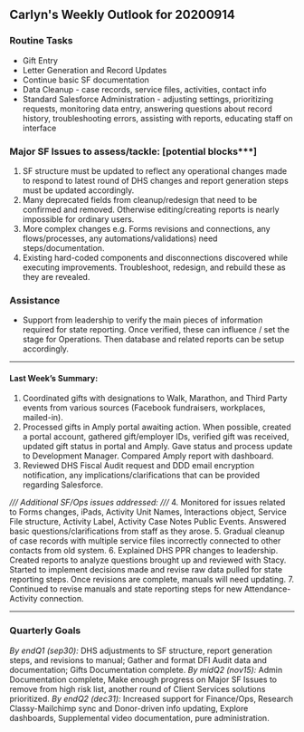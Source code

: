 ## Carlyn's Weekly Outlook for 20200914
### Routine Tasks
* Gift Entry
* Letter Generation and Record Updates
* Continue basic SF documentation
* Data Cleanup - case records, service files, activities, contact info
* Standard Salesforce Administration - adjusting settings, prioritizing requests, monitoring data entry, answering questions about record history, troubleshooting errors, assisting with reports, educating staff on interface

### Major SF Issues to assess/tackle: [potential blocks***]
1. SF structure must be updated to reflect any operational changes made to respond to latest round of DHS changes and report generation steps must be updated accordingly.
2. Many deprecated fields from cleanup/redesign that need to be confirmed and removed.  Otherwise editing/creating reports is nearly impossible for ordinary users.
3. More complex changes e.g. Forms revisions and connections, any flows/processes, any automations/validations) need steps/documentation.
4. Existing hard-coded components and disconnections discovered while executing improvements. Troubleshoot, redesign, and rebuild these as they are revealed.

### Assistance
* Support from leadership to verify the main pieces of information required for state reporting.  Once verified, these can influence / set the stage for Operations.  Then database and related reports can be setup accordingly.

- - - -
#### Last Week’s Summary:
1. Coordinated gifts with designations to Walk, Marathon, and Third Party events from various sources (Facebook fundraisers, workplaces, mailed-in).
2. Processed gifts in Amply portal awaiting action.  When possible, created a portal account, gathered gift/employer IDs, verified gift was received, updated gift status in portal and Amply.  Gave status and process update to Development Manager.  Compared Amply report with dashboard. 
3. Reviewed DHS Fiscal Audit request and DDD email encryption notification, any implications/clarifications that can be provided regarding Salesforce.  

*/// Additional SF/Ops issues addressed: ///*
4. Monitored for issues related to Forms changes, iPads, Activity Unit Names, Interactions object, Service File structure, Activity Label, Activity Case Notes Public Events.  Answered basic questions/clarifications from staff as they arose.
5. Gradual cleanup of case records with multiple service files incorrectly connected to other contacts from old system. 
6. Explained DHS PPR changes to leadership.  Created reports to analyze questions brought up and reviewed with Stacy.  Started to implement decisions made and revise raw data pulled for state reporting steps.   Once revisions are complete, manuals will need updating.
7. Continued to revise manuals and state reporting steps for new Attendance-Activity connection.  

- - - -
### Quarterly Goals
*By endQ1 (sep30):* DHS adjustments to SF structure, report generation steps, and revisions to manual; Gather and format DFI Audit data and documentation; Gifts Documentation complete.
*By midQ2 (nov15):* Admin Documentation complete, Make enough progress on Major SF Issues to remove from high risk list, another round of Client Services solutions prioritized.
*By endQ2 (dec31):* Increased support for Finance/Ops, Research Classy-Mailchimp sync and Donor-driven info updating, Explore dashboards, Supplemental video documentation, pure administration.
